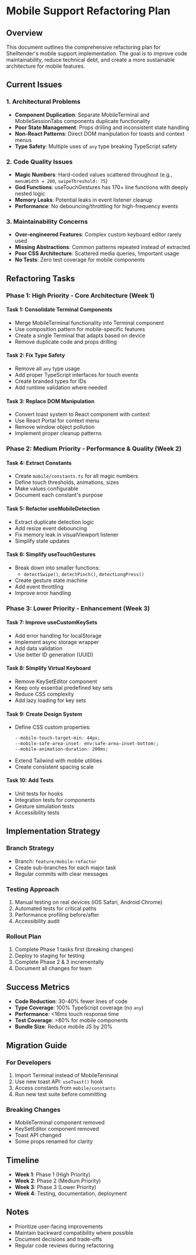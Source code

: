 # Mobile Support Refactoring Plan

## Overview

This document outlines the comprehensive refactoring plan for Shelltender's mobile support implementation. The goal is to improve code maintainability, reduce technical debt, and create a more sustainable architecture for mobile features.

## Current Issues

### 1. Architectural Problems
- **Component Duplication**: Separate MobileTerminal and MobileSessionTabs components duplicate functionality
- **Poor State Management**: Props drilling and inconsistent state handling
- **Non-React Patterns**: Direct DOM manipulation for toasts and context menus
- **Type Safety**: Multiple uses of `any` type breaking TypeScript safety

### 2. Code Quality Issues
- **Magic Numbers**: Hard-coded values scattered throughout (e.g., `menuWidth = 200`, `swipeThreshold: 75`)
- **God Functions**: useTouchGestures has 170+ line functions with deeply nested logic
- **Memory Leaks**: Potential leaks in event listener cleanup
- **Performance**: No debouncing/throttling for high-frequency events

### 3. Maintainability Concerns
- **Over-engineered Features**: Complex custom keyboard editor rarely used
- **Missing Abstractions**: Common patterns repeated instead of extracted
- **Poor CSS Architecture**: Scattered media queries, !important usage
- **No Tests**: Zero test coverage for mobile components

## Refactoring Tasks

### Phase 1: High Priority - Core Architecture (Week 1)

#### Task 1: Consolidate Terminal Components
- Merge MobileTerminal functionality into Terminal component
- Use composition pattern for mobile-specific features
- Create a single Terminal that adapts based on device
- Remove duplicate code and props drilling

#### Task 2: Fix Type Safety
- Remove all `any` type usage
- Add proper TypeScript interfaces for touch events
- Create branded types for IDs
- Add runtime validation where needed

#### Task 3: Replace DOM Manipulation
- Convert toast system to React component with context
- Use React Portal for context menu
- Remove window object pollution
- Implement proper cleanup patterns

### Phase 2: Medium Priority - Performance & Quality (Week 2)

#### Task 4: Extract Constants
- Create `mobile/constants.ts` for all magic numbers
- Define touch thresholds, animations, sizes
- Make values configurable
- Document each constant's purpose

#### Task 5: Refactor useMobileDetection
- Extract duplicate detection logic
- Add resize event debouncing
- Fix memory leak in visualViewport listener
- Simplify state updates

#### Task 6: Simplify useTouchGestures
- Break down into smaller functions:
  - `detectSwipe()`, `detectPinch()`, `detectLongPress()`
- Create gesture state machine
- Add event throttling
- Improve error handling

### Phase 3: Lower Priority - Enhancement (Week 3)

#### Task 7: Improve useCustomKeySets
- Add error handling for localStorage
- Implement async storage wrapper
- Add data validation
- Use better ID generation (UUID)

#### Task 8: Simplify Virtual Keyboard
- Remove KeySetEditor component
- Keep only essential predefined key sets
- Reduce CSS complexity
- Add lazy loading for key sets

#### Task 9: Create Design System
- Define CSS custom properties:
  ```css
  --mobile-touch-target-min: 44px;
  --mobile-safe-area-inset: env(safe-area-inset-bottom);
  --mobile-animation-duration: 200ms;
  ```
- Extend Tailwind with mobile utilities
- Create consistent spacing scale

#### Task 10: Add Tests
- Unit tests for hooks
- Integration tests for components
- Gesture simulation tests
- Accessibility tests

## Implementation Strategy

### Branch Strategy
- Branch: `feature/mobile-refactor`
- Create sub-branches for each major task
- Regular commits with clear messages

### Testing Approach
1. Manual testing on real devices (iOS Safari, Android Chrome)
2. Automated tests for critical paths
3. Performance profiling before/after
4. Accessibility audit

### Rollout Plan
1. Complete Phase 1 tasks first (breaking changes)
2. Deploy to staging for testing
3. Complete Phase 2 & 3 incrementally
4. Document all changes for team

## Success Metrics

- **Code Reduction**: 30-40% fewer lines of code
- **Type Coverage**: 100% TypeScript coverage (no `any`)
- **Performance**: <16ms touch response time
- **Test Coverage**: >80% for mobile components
- **Bundle Size**: Reduce mobile JS by 20%

## Migration Guide

### For Developers
1. Import Terminal instead of MobileTerminal
2. Use new toast API: `useToast()` hook
3. Access constants from `mobile/constants`
4. Run new test suite before committing

### Breaking Changes
- MobileTerminal component removed
- KeySetEditor component removed  
- Toast API changed
- Some props renamed for clarity

## Timeline

- **Week 1**: Phase 1 (High Priority)
- **Week 2**: Phase 2 (Medium Priority)
- **Week 3**: Phase 3 (Lower Priority)
- **Week 4**: Testing, documentation, deployment

## Notes

- Prioritize user-facing improvements
- Maintain backward compatibility where possible
- Document decisions and trade-offs
- Regular code reviews during refactoring